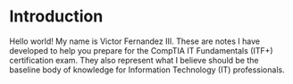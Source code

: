 # Introduction

Hello world! My name is Victor Fernandez III. These are notes I have developed to help you prepare for the CompTIA IT Fundamentals \(ITF+\) certification exam. They also represent what I believe should be the baseline body of knowledge for Information Technology \(IT\) professionals. 

